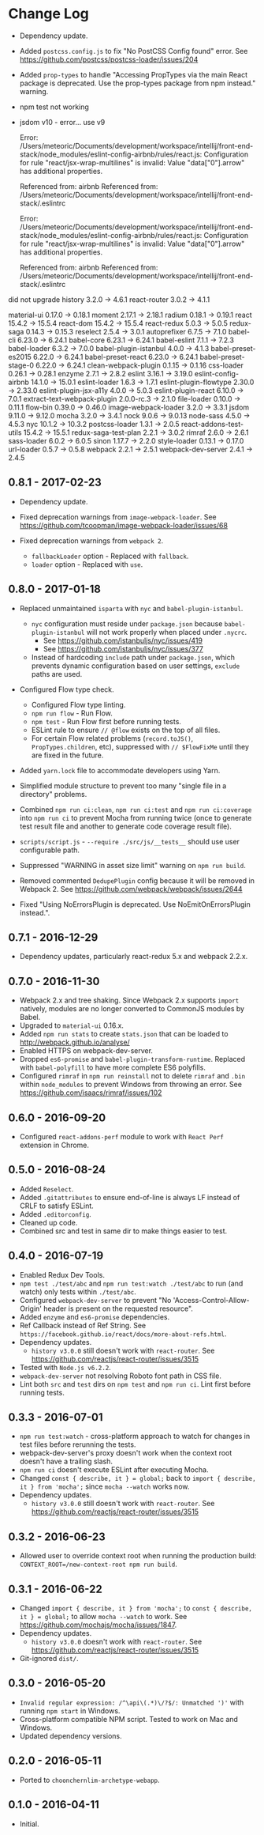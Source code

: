 # Change Log

* Dependency update.

* Added `postcss.config.js` to fix "No PostCSS Config found" error. See https://github.com/postcss/postcss-loader/issues/204

* Added `prop-types` to handle "Accessing PropTypes via the main React package is deprecated. Use the prop-types package from npm instead." warning.

* npm test not working
* jsdom v10 - error... use v9


  Error: /Users/meteoric/Documents/development/workspace/intellij/front-end-stack/node_modules/eslint-config-airbnb/rules/react.js:
    Configuration for rule "react/jsx-wrap-multilines" is invalid:
    Value "data["0"].arrow" has additional properties.
  
  Referenced from: airbnb
  Referenced from: /Users/meteoric/Documents/development/workspace/intellij/front-end-stack/.eslintrc
  
  Error: /Users/meteoric/Documents/development/workspace/intellij/front-end-stack/node_modules/eslint-config-airbnb/rules/react.js:
    Configuration for rule "react/jsx-wrap-multilines" is invalid:
    Value "data["0"].arrow" has additional properties.
  
  Referenced from: airbnb
  Referenced from: /Users/meteoric/Documents/development/workspace/intellij/front-end-stack/.eslintrc

did not upgrade
 history                           3.2.0  →   4.6.1 
 react-router                      3.0.2  →   4.1.1 

  
 material-ui                      0.17.0  →  0.18.1 
 moment                           2.17.1  →  2.18.1 
 radium                           0.18.1  →  0.19.1 
 react                            15.4.2  →  15.5.4 
 react-dom                        15.4.2  →  15.5.4 
 react-redux                       5.0.3  →   5.0.5 
 redux-saga                       0.14.3  →  0.15.3 
 reselect                          2.5.4  →   3.0.1 
 autoprefixer                      6.7.5  →   7.1.0 
 babel-cli                        6.23.0  →  6.24.1 
 babel-core                       6.23.1  →  6.24.1 
 babel-eslint                      7.1.1  →   7.2.3 
 babel-loader                      6.3.2  →   7.0.0 
 babel-plugin-istanbul             4.0.0  →   4.1.3 
 babel-preset-es2015              6.22.0  →  6.24.1 
 babel-preset-react               6.23.0  →  6.24.1 
 babel-preset-stage-0             6.22.0  →  6.24.1 
 clean-webpack-plugin             0.1.15  →  0.1.16 
 css-loader                       0.26.1  →  0.28.1 
 enzyme                            2.7.1  →   2.8.2 
 eslint                           3.16.1  →  3.19.0 
 eslint-config-airbnb             14.1.0  →  15.0.1 
 eslint-loader                     1.6.3  →   1.7.1 
 eslint-plugin-flowtype           2.30.0  →  2.33.0 
 eslint-plugin-jsx-a11y            4.0.0  →   5.0.3 
 eslint-plugin-react              6.10.0  →   7.0.1 
 extract-text-webpack-plugin  2.0.0-rc.3  →   2.1.0 
 file-loader                      0.10.0  →  0.11.1 
 flow-bin                         0.39.0  →  0.46.0 
 image-webpack-loader              3.2.0  →   3.3.1 
 jsdom                            9.11.0  →  9.12.0 
 mocha                             3.2.0  →   3.4.1 
 nock                              9.0.6  →  9.0.13 
 node-sass                         4.5.0  →   4.5.3 
 nyc                              10.1.2  →  10.3.2 
 postcss-loader                    1.3.1  →   2.0.5 
 react-addons-test-utils          15.4.2  →  15.5.1 
 redux-saga-test-plan              2.2.1  →   3.0.2 
 rimraf                            2.6.0  →   2.6.1 
 sass-loader                       6.0.2  →   6.0.5 
 sinon                            1.17.7  →   2.2.0 
 style-loader                     0.13.1  →  0.17.0 
 url-loader                        0.5.7  →   0.5.8 
 webpack                           2.2.1  →   2.5.1 
 webpack-dev-server                2.4.1  →   2.4.5 

## 0.8.1 - 2017-02-23

* Dependency update.

* Fixed deprecation warnings from `image-webpack-loader`. See https://github.com/tcoopman/image-webpack-loader/issues/68
* Fixed deprecation warnings from `webpack 2`. 
  * `fallbackLoader` option - Replaced with `fallback`.
  * `loader` option - Replaced with `use`.

## 0.8.0 - 2017-01-18

* Replaced unmaintained `isparta` with `nyc` and `babel-plugin-istanbul`.
  * `nyc` configuration must reside under `package.json` because `babel-plugin-istanbul` will not work properly when placed under `.nycrc`.
    * See https://github.com/istanbuljs/nyc/issues/419
    * See https://github.com/istanbuljs/nyc/issues/377
  * Instead of hardcoding `include` path under `package.json`, which prevents dynamic configuration based on user settings, `exclude` paths are used.
 
* Configured Flow type check.
  * Configured Flow type linting.
  * `npm run flow` - Run Flow.
  * `npm test` - Run Flow first before running tests.
  * ESLint rule to ensure `// @flow` exists on the top of all files.
  * For certain Flow related problems (`record.toJS()`, `PropTypes.children`, etc), suppressed with `// $FlowFixMe` until they are fixed in the future.

* Added `yarn.lock` file to accommodate developers using Yarn. 

* Simplified module structure to prevent too many "single file in a directory" problems.
* Combined `npm run ci:clean`, `npm run ci:test` and `npm run ci:coverage` into `npm run ci` to prevent Mocha from running twice (once to generate test result file and another to generate code coverage result file).

* `scripts/script.js` - `--require ./src/js/__tests__` should use user configurable path. 

* Suppressed "WARNING in asset size limit" warning on `npm run build`.
* Removed commented `DedupePlugin` config because it will be removed in Webpack 2. See https://github.com/webpack/webpack/issues/2644
* Fixed "Using NoErrorsPlugin is deprecated. Use NoEmitOnErrorsPlugin instead.".

## 0.7.1 - 2016-12-29

* Dependency updates, particularly react-redux 5.x and webpack 2.2.x.
 
## 0.7.0 - 2016-11-30

* Webpack 2.x and tree shaking. Since Webpack 2.x supports `import` natively, modules are no longer converted to CommonJS modules by Babel.
* Upgraded to `material-ui` 0.16.x.
* Added `npm run stats` to create `stats.json` that can be loaded to http://webpack.github.io/analyse/
* Enabled HTTPS on webpack-dev-server.
* Dropped `es6-promise` and `babel-plugin-transform-runtime`. Replaced with `babel-polyfill` to have more complete ES6 polyfills.
* Configured `rimraf` in `npm run reinstall` not to delete `rimraf` and `.bin` within `node_modules` to prevent Windows from throwing an error. See https://github.com/isaacs/rimraf/issues/102

## 0.6.0 - 2016-09-20

* Configured `react-addons-perf` module to work with `React Perf` extension in Chrome.

## 0.5.0 - 2016-08-24

* Added `Reselect`.
* Added `.gitattributes` to ensure end-of-line is always LF instead of CRLF to satisfy ESLint.
* Added `.editorconfig`.
* Cleaned up code.
* Combined src and test in same dir to make things easier to test.

## 0.4.0 - 2016-07-19

* Enabled Redux Dev Tools.
* `npm test ./test/abc` and `npm run test:watch ./test/abc` to run (and watch) only tests within `./test/abc`.
* Configured `webpack-dev-server` to prevent "No 'Access-Control-Allow-Origin' header is present on the requested resource".
* Added `enzyme` and `es6-promise` dependencies.
* Ref Callback instead of Ref String. See `https://facebook.github.io/react/docs/more-about-refs.html`.
* Dependency updates.
    * `history v3.0.0` still doesn't work with `react-router`. See https://github.com/reactjs/react-router/issues/3515
* Tested with `Node.js v6.2.2`.
* `webpack-dev-server` not resolving Roboto font path in CSS file.
* Lint both `src` and `test` dirs on `npm test` and `npm run ci`. Lint first before running tests.

## 0.3.3 - 2016-07-01

* `npm run test:watch` - cross-platform approach to watch for changes in test files before rerunning the tests.
* webpack-dev-server's proxy doesn't work when the context root doesn't have a trailing slash.
* `npm run ci` doesn't execute ESLint after executing Mocha.
* Changed `const { describe, it } = global;` back to `import { describe, it } from 'mocha';` since `mocha --watch` works now.
* Dependency updates.
    * `history v3.0.0` still doesn't work with `react-router`. See https://github.com/reactjs/react-router/issues/3515

## 0.3.2 - 2016-06-23

* Allowed user to override context root when running the production build: `CONTEXT_ROOT=/new-context-root npm run build`.

## 0.3.1 - 2016-06-22

* Changed `import { describe, it } from 'mocha';` to `const { describe, it } = global;` to allow `mocha --watch` to work. See https://github.com/mochajs/mocha/issues/1847.
* Dependency updates.
    * `history v3.0.0` doesn't work with `react-router`. See https://github.com/reactjs/react-router/issues/3515
* Git-ignored `dist/`.

## 0.3.0 - 2016-05-20

* `Invalid regular expression: /^\api\(.*)\/?$/: Unmatched ')'` with running `npm start` in Windows.
* Cross-platform compatible NPM script. Tested to work on Mac and Windows.
* Updated dependency versions.

## 0.2.0 - 2016-05-11

* Ported to `choonchernlim-archetype-webapp`.

## 0.1.0 - 2016-04-11

* Initial.
